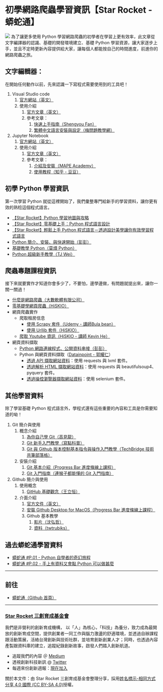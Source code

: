 # 初學網路爬蟲學習資訊【Star Rocket - 蟒蛇通】 
![](https://i.imgur.com/KcQwbmz.jpg)
為了讓更多使用 Python 學習網路爬蟲的初學者在學習上更有效率，此文章從文字編譯器的認識、基礎的開發環境建立、基礎 Python 學習資源，讓大家逐步上手，並且不定時更新內容提供給大家，讓每個人都能按自己的時間進度，前進你的網路爬蟲之旅。

## 文字編輯器：
在開始任何動作以前，先來認識一下寫程式需要使用到的工具吧！

1. Visual Studio code
    1. [官方網站（英文）](https://code.visualstudio.com/)
    2. 使用介紹
        1. [官方文章（英文）](https://code.visualstudio.com/docs)
        2. 參考文章：
            1. [快速上手指南（Shengyou Fan）](https://www.slideshare.net/shengyou/visual-studio-code-62532711)
            2. [繁體中文語言安裝與設定（梅問題教學網）](https://www.minwt.com/webdesign-dev/html/21217.html)
2. Jupyter Notebook
    1. [官方網站（英文）](https://jupyter-notebook.readthedocs.io/en/latest/index.html)
    2. 使用介紹
        1. [官方文章（英文）](https://jupyter.readthedocs.io/en/latest/running.html)
        2. 參考文章：
            1. [介紹及安裝（MAPE Academy）](https://medium.com/python4u/jupyter-notebook%E5%AE%8C%E6%95%B4%E4%BB%8B%E7%B4%B9%E5%8F%8A%E5%AE%89%E8%A3%9D%E8%AA%AA%E6%98%8E-b8fcadba15f)
            2. [使用教程（知乎 - 豆豆）](https://zhuanlan.zhihu.com/p/33105153)

## 初學 Python 學習資訊
第一次學習 Python 就從這裡開始了，我們彙整專門給新手的學習資料，讓你更有效的熟稔這個程式語言。

* [【Star Rocket】Python 學習地圖與攻略](https://github.com/StarRocket/Python-learning-map/blob/master/README.md)
* [【Star Rocket】零基礎上手：Python 程式語言設計](https://github.com/StarRocket/python-beginner-webcrawler-infographic/blob/master/README.md)
* [【Star Rocket】輕鬆上手 Python 程式語言－透過設計美學讓你有效學習程式語言](https://github.com/StarRocket/Python-starter-training-01)
* [Python 簡介、安裝、與快速開始（彭彭）](https://www.youtube.com/watch?v=wqRlKVRUV_k&list=PL-g0fdC5RMboYEyt6QS2iLb_1m7QcgfHk)
* [基礎教學 Python（莫煩 Python）](https://morvanzhou.github.io/tutorials/python-basic/basic/)
* [Python 超級新手教學（TJ Wei）](https://www.youtube.com/watch?v=pAY3q4KZ-z4&list=PLl6jkZVaP8zrH8SNpgEfWKg8ofJDYrf1w) 

## 爬蟲專題課程資訊
接下來就要實作才知道你會多少了，不要怕，邊學邊做，有問題就提出來，讓你一關一關過！

* [什麼是網路爬蟲（大數軟體有限公司）](https://www.youtube.com/watch?v=ceUhb2-gYOU)
* [零基礎學網頁爬蟲（HiSKIO）](https://hiskio.com/courses/121#)
* 網頁爬蟲實作
    * 爬取租房信息
        * [使用 Scrapy 套件（Udemy - 講師Bula bean）](https://www.udemy.com/bulabean-scrapy/)
        * [使用 Urllib 套件（HiSKIO）](https://hiskio.com/courses/76)
    * [爬取 Youtube 資訊（HiSKIO - 講師 Kevin He）](https://hiskio.com/courses/112)
* 網頁資料擷取
    * [Python 網路連線程式、公開資料串接（彭彭）](https://www.youtube.com/watch?v=sUzR3QVBKIo)
    * Python 與網頁資料擷取（[Datainpoint - 郭耀仁](https://www.datainpoint.com/)）
        * [透過 API 擷取網站資料](https://medium.com/datainpoint/python-essentials-requesting-web-api-edd417a57ba5)：使用 requests 與 lxml 套件。
        * [透過解析 HTML 擷取網站資料](https://medium.com/datainpoint/python-essentials-parsing-html-5620b4c06e50)：使用 requests 與 beautifulsoup4、pyquery 套件。
        * [透過操控瀏覽器擷取網站資料](https://medium.com/datainpoint/python-essentials-web-scraping-with-selenium-638175f839ee)：使用 selenium 套件。

## 其他學習資料
除了學習基礎 Python 程式語言外，學程式還有這些重要的內容和工具是你需要知道的呦！

1. Git 簡介與使用
    1. 概念介紹
        1. [為你自己學 Git（高見龍）](https://gitbook.tw/)
        2.  [Git 新手入門教學（寫點科普）](https://kopu.chat/2017/01/18/git%E6%96%B0%E6%89%8B%E5%85%A5%E9%96%80%E6%95%99%E5%AD%B8-part-1/)
        3. [Git 與 Github 版本控制基本指令與操作入門教學（TechBridge 技術共筆部落格）](https://blog.techbridge.cc/2018/01/17/learning-programming-and-coding-with-python-git-and-github-tutorial/)
    2. 安裝介紹
        1. [Git 基本介紹（Progress Bar 進度條線上課程）](https://www.youtube.com/watch?v=Q9ECyrjbh1A)
        2. [Git 入門指南（連猴子都能懂的 Git 入門指南）](https://backlog.com/git-tutorial/tw/)
4. Github 簡介與使用
    1. 使用概念
        1. [GitHub 基礎觀念（王立恒）](https://www.ithome.com.tw/news/95283)
    2. 介面介紹
        1. [官方文件（英文）](https://help.github.com/en#dotcom)
        2. [安裝 Github Desktop for MacOS（Progress Bar 進度條線上課程）](https://www.youtube.com/watch?v=Jzlbr4izdpc)
        3. Github 基本教學
            1. [影片（沈弘哲）](https://www.youtube.com/watch?v=py3n6gF5Y00)
            2. [資料（twtrubiks）](https://github.com/twtrubiks/Git-Tutorials)


## 過去蟒蛇通學習資料
* [蟒蛇通 #P.01 - Python 自學者的奇幻旅程](https://github.com/StarRocket/Python-only-P01-2019-Starrocket/blob/master/README.md)
* [蟒蛇通 #P.02 - 手上有資料又會點 Python 可以做甚麼](https://github.com/StarRocket/Python-only-P02-DataScience/blob/master/README.md)

---
## 前往
* [蟒蛇通（Github 首頁）](https://github.com/StarRocket/Python-only)

---
### [Star Rocket 三創育成基金會](https://www.starrocket.io/)
我們是非營利的創新育成機構， 以「人」為核心，「科技」為養分，致力成為最開放的創新育成空間，提供創業者一同工作與腦力激盪的舒適環境，並透過自辦課程跟活動策展，活絡台灣創新與技術社群，並培育創新創業人才；同時，也透過內容產製跟資料庫的建立，追蹤紀錄創新故事，啟發人們踏入創新航道。
* 追蹤我們的內容 ＠ [Medium](https://medium.com/starrocket)
* 透視創新科技新訊 @ [Twitter](https://twitter.com/StarRocket)
* 每週來份創新週報：[現在加入](https://weekly.starrocket.io/)

關於本文件：由 Star Rocket 三創育成基金會整理分享，採用[姓名標示-相同方式分享 4.0 國際 (CC BY-SA 4.0)](https://creativecommons.org/licenses/by-sa/4.0/deed.zh_TW)授權。
